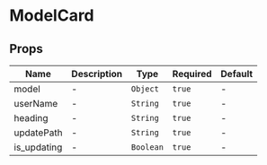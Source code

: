 # ModelCard

## Props

<!-- @vuese:ModelCard:props:start -->
|Name|Description|Type|Required|Default|
|---|---|---|---|---|
|model|-|`Object`|`true`|-|
|userName|-|`String`|`true`|-|
|heading|-|`String`|`true`|-|
|updatePath|-|`String`|`true`|-|
|is_updating|-|`Boolean`|`true`|-|

<!-- @vuese:ModelCard:props:end -->


